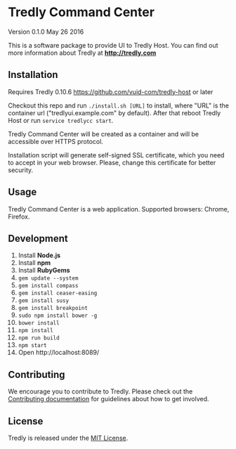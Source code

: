 # Tredly Command Center

Version 0.1.0
May 26 2016

This is a software package to provide UI to Tredly Host. You can find out more information about Tredly at **<http://tredly.com>**

## Installation

Requires Tredly 0.10.6 <https://github.com/vuid-com/tredly-host> or later

Checkout this repo and run `./install.sh [URL]` to install, where "URL" is the container url ("tredlyui.example.com" by default). After that reboot Tredly Host or run `service tredlycc start`.

Tredly Command Center will be created as a container and will be accessible over HTTPS protocol.

Installation script will generate self-signed SSL certificate, which you need to accept in your web browser.
Please, change this certificate for better security.

## Usage

Tredly Command Center is a web application. Supported browsers: Chrome, Firefox.

## Development

1. Install **Node.js**
2. Install **npm**
3. Install **RubyGems**
4. `gem update --system`
5. `gem install compass`
6. `gem install ceaser-easing`
7. `gem install susy`
8. `gem install breakpoint`
9. `sudo npm install bower -g`
10. `bower install`
11. `npm install`
12. `npm run build`
13. `npm start`
14. Open http://localhost:8089/

## Contributing

We encourage you to contribute to Tredly. Please check out the [Contributing documentation](https://github.com/tredly/tredly-ui/blob/master/CONTRIBUTING.md) for guidelines about how to get involved.

## License

Tredly is released under the [MIT License](http://www.opensource.org/licenses/MIT).


